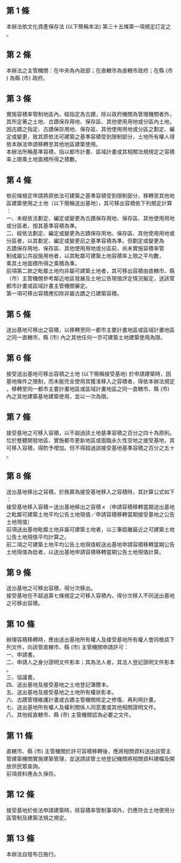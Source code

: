 第 1 條
-------
本辦法依文化資產保存法 (以下簡稱本法) 第三十五條第一項規定訂定之  
。

第 2 條
-------
本辦法之主管機關：在中央為內政部；在直轄市為直轄市政府；在縣 (市  
) 為縣 (市) 政府。

第 3 條
-------
實施容積率管制地區內，經指定為古蹟，除以政府機關為管理機關者外，  
其所定著之土地、古蹟保存用地、保存區、其他使用用地或分區內土地，  
因古蹟之指定、古蹟保存用地、保存區、其他使用用地或分區之劃定、編  
定或變更，致其原依法可建築之基準容積受到限制部分，土地所有權人得  
依本辦法申請移轉至其他地區建築使用。  
本辦法所稱基準容積，指以都市計畫、區域計畫或其相關法規規定之容積  
率上限乘土地面積所得之積數。

第 4 條
-------
依前條規定申請將原依法可建築之基準容積受到限制部分，移轉至其他地  
區建築使用之土地（以下簡稱送出基地），其可移出容積依下列規定計算  
：  
一、未經依法劃定、編定或變更為古蹟保存用地、保存區、其他使用用地  
    或分區者，按其基準容積為準。  
二、經依法劃定、編定或變更為古蹟保存用地、保存區、其他使用用地或  
    分區者，以其劃定、編定或變更前之基準容積為準。但劃定或變更為  
    古蹟保存用地、保存區、其他使用用地或分區前，尚未實施容積率管  
    制或屬公共設施用地者，以其毗鄰可建築土地容積率上限之平均數，  
    乘其土地面積所得之乘積為準。  
前項第二款之毗鄰土地均非屬可建築土地者，其可移出容積由直轄市、縣  
（市）主管機關參考鄰近地區發展及土地公告現值評定情況擬定，送該管  
都市計畫或區域計畫主管機關審定。  
第一項可移出容積應扣除非屬古蹟之已建築容積。

第 5 條
-------
送出基地可移出之容積，以移轉至同一都市主要計畫地區或區域計畫地區  
之同一直轄市、縣 (市) 內之其他任何一宗可建築土地建築使用為限。

第 6 條
-------
接受送出基地可移出容積之土地 (以下簡稱接受基地) 於申請建築時，因  
基地條件之限制，而未能完全使用其獲准移入之容積者，得依本辦法規定  
，移轉至同一都市主要計畫地區或區域計畫地區之同一直轄市、縣 (市)   
內之其他建築基地建築使用，並以一次為限。

第 7 條
-------
接受基地之可移入容積，以不超過該土地基準容積之百分之四十為原則。  
位於整體開發地區、實施都市更新地區或面臨永久性空地之接受基地，其  
可移入容積，得酌予增加。但不得超過該接受基地基準容積之百分之五十  
。

第 8 條
-------
送出基地移出之容積，於換算為接受基地移入之容積時，其計算公式如下  
：  
接受基地移入容積＝送出基地移出之容積ｘ（申請容積移轉當期送出基地  
之毗鄰可建築土地平均公告土地現值／申請容積移轉當期接受基地之公告  
土地現值）  
前項送出基地毗鄰土地非屬可建築土地者，以三筆距離最近之可建築土地  
公告土地現值平均計算之。  
前二項之可建築土地平均公告土地現值較送出基地申請容積移轉當期公告  
土地現值為低者，以送出基地申請容積移轉當期公告土地現值計算。

第 9 條
-------
送出基地之可移出容積，得分次移出。  
接受基地在不超過第七條規定之可移入容積內，得分次移入不同送出基地  
之可移出容積。

第 10 條
--------
辦理容積移轉時，應由送出基地所有權人及接受基地所有權人會同檢具下  
列文件，向該管直轄市、縣 (市) 主管機關申請許可：  
一、申請書。  
二、申請人之身分證明文件影本；其為法人者，其法人登記證明文件影本  
    。  
三、協議書。  
四、送出基地及接受基地之土地登記簿謄本。  
五、送出基地及接受基地之土地所有權狀影本。  
六、古蹟管理維護計畫或古蹟主管機關核定之修復、再利用計畫。  
七、送出基地所有權人及權利關係人同意書或其他相關證明文件。  
八、其他經直轄市、縣 (市) 主管機關認為必要之文件。

第 11 條
--------
直轄市、縣 (市) 主管機關於許可容積移轉後，應將相關資料送由該管主  
管建築機關實施建築管理，並送請該管土地登記機關將相關資料建檔及開  
放供民眾查詢。  
前項資料應永久保存。

第 12 條
--------
接受基地於依法申請建築時，除容積率管制事項外，仍應符合土地使用分  
區管制及建築法規之規定。

第 13 條
--------
本辦法自發布日施行。

